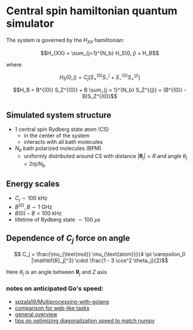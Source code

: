 # Central spin hamiltonian quantum simulator

The system is governed by the $H_{XX}$ hamiltonian:

$$H_{XX} = \sum_{j=1}^{N_b} H_S(0, j) + H_B$$

where

$$H_S(0, j) = C_j [S_+^{(0)} S_-^{j} + S_-^{(0)} S_+^{(j)}]$$

$$H_B = B^{(0)} S_Z^{(0)} + B \sum_{j = 1}^{N_b} S_Z^{(j)} = (B^{(0)} - B)S_Z^{(0)}$$


## Simulated system structure
- $1$ central spin Rydberg state atom (CS)
  * in the center of the system
  * interacts with all bath molecules
- $N_b$ bath polarized molecules (BPM)
  * uniformly distributed around CS with distance $|\mathbf{R}_j| = R$ and angle $\theta_j = 2 \pi j/N_b$

## Energy scales
- $C_j \sim 100$ kHz
- $B^{(0)}, B \sim 1$ GHz
- $B{(0)} - B < 100$ kHz
- lifetime of Rydberg state $\sim 100$ $\mu\text{s}$

## Dependence of $C_j$ force on angle

$$ C_j = \frac{\mu_{\text{mol}} \mu_{\text{atom}}}{4 \pi \varepsilon_0 |\mathbf{R}_j|^3} \cdot \frac{1 - 3 \cos^2 \theta_j}{2}$$

Here $\theta_j$ is an angle between $\mathbf{R}_j$ and $Z$ axis


### notes on anticipated Go's speed:
- [spzala19/Multiprocessing-with-golang](https://github.com/spzala19/Multiprocessing-with-golang)
- [comparison for web-like tasks](https://djangostars.com/blog/my-story-with-golang/)
- [general overview](https://www.stxnext.com/blog/go-go-python-rangers-comparing-python-and-golang/)
- [tips on optimizing diagonalization speed to match numpy](https://github.com/gonum/gonum/issues/511)
